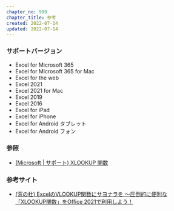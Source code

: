 ```yaml
---
chapter_no: 999
chapter_title: 参考
created: 2022-07-14
updated: 2022-07-14
---
```

### サポートバージョン
- Excel for Microsoft 365
- Excel for Microsoft 365 for Mac
- Excel for the web
- Excel 2021
- Excel 2021 for Mac
- Excel 2019
- Excel 2016
- Excel for iPad
- Excel for iPhone
- Excel for Android タブレット
- Excel for Android フォン

### 参照
- [(Microsoft \| サポート) XLOOKUP 関数](https://support.microsoft.com/ja-jp/office/xlookup-%E9%96%A2%E6%95%B0-b7fd680e-6d10-43e6-84f9-88eae8bf5929)

### 参考サイト
- [(窓の杜) ExcelのVLOOKUP関数にサヨナラを ～圧倒的に便利な「XLOOKUP関数」をOffice 2021で利用しよう！](https://forest.watch.impress.co.jp/docs/topic/special/1356264.html)